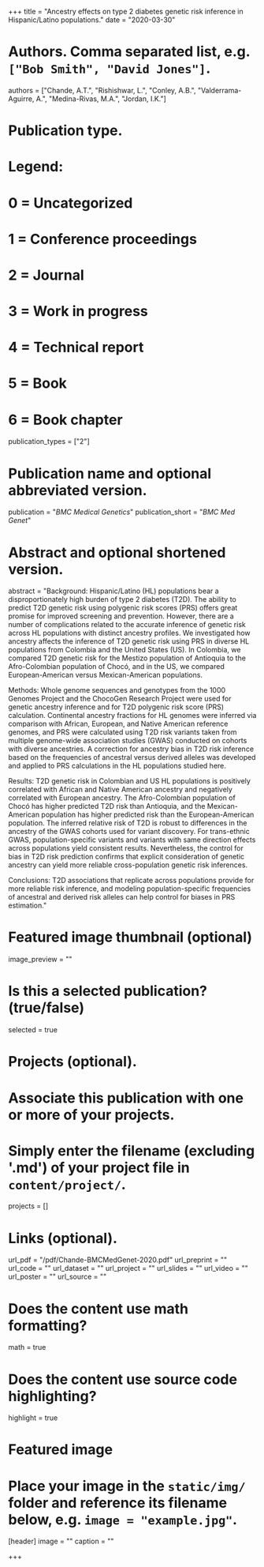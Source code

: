 +++
title = "Ancestry effects on type 2 diabetes genetic risk inference in Hispanic/Latino populations."
date = "2020-03-30"

# Authors. Comma separated list, e.g. `["Bob Smith", "David Jones"]`.
authors = ["Chande, A.T.", "Rishishwar, L.", "Conley, A.B.", "Valderrama-Aguirre, A.", "Medina-Rivas, M.A.", "Jordan, I.K."]

# Publication type.
# Legend:
# 0 = Uncategorized
# 1 = Conference proceedings
# 2 = Journal
# 3 = Work in progress
# 4 = Technical report
# 5 = Book
# 6 = Book chapter
publication_types = ["2"]

# Publication name and optional abbreviated version.
publication = "*BMC Medical Genetics*"
publication_short = "*BMC Med Genet*"

# Abstract and optional shortened version.
abstract = "Background: Hispanic/Latino (HL) populations bear a disproportionately high burden of type 2 diabetes (T2D). The ability to predict T2D genetic risk using polygenic risk scores (PRS) offers great promise for improved screening and prevention. However, there are a number of complications related to the accurate inference of genetic risk across HL populations with distinct ancestry profiles. We investigated how ancestry affects the inference of T2D genetic risk using PRS in diverse HL populations from Colombia and the United States (US). In Colombia, we compared T2D genetic risk for the Mestizo population of Antioquia to the Afro-Colombian population of Chocó, and in the US, we compared European-American versus Mexican-American populations.

Methods: Whole genome sequences and genotypes from the 1000 Genomes Project and the ChocoGen Research Project were used for genetic ancestry inference and for T2D polygenic risk score (PRS) calculation. Continental ancestry fractions for HL genomes were inferred via comparison with African, European, and Native American reference genomes, and PRS were calculated using T2D risk variants taken from multiple genome-wide association studies (GWAS) conducted on cohorts with diverse ancestries. A correction for ancestry bias in T2D risk inference based on the frequencies of ancestral versus derived alleles was developed and applied to PRS calculations in the HL populations studied here.

Results: T2D genetic risk in Colombian and US HL populations is positively correlated with African and Native American ancestry and negatively correlated with European ancestry. The Afro-Colombian population of Chocó has higher predicted T2D risk than Antioquia, and the Mexican-American population has higher predicted risk than the European-American population. The inferred relative risk of T2D is robust to differences in the ancestry of the GWAS cohorts used for variant discovery. For trans-ethnic GWAS, population-specific variants and variants with same direction effects across populations yield consistent results. Nevertheless, the control for bias in T2D risk prediction confirms that explicit consideration of genetic ancestry can yield more reliable cross-population genetic risk inferences.

Conclusions: T2D associations that replicate across populations provide for more reliable risk inference, and modeling population-specific frequencies of ancestral and derived risk alleles can help control for biases in PRS estimation."

# Featured image thumbnail (optional)
image_preview = ""

# Is this a selected publication? (true/false)
selected = true

# Projects (optional).
#   Associate this publication with one or more of your projects.
#   Simply enter the filename (excluding '.md') of your project file in `content/project/`.
projects = []

# Links (optional).
url_pdf = "/pdf/Chande-BMCMedGenet-2020.pdf"
url_preprint = ""
url_code = ""
url_dataset = ""
url_project = ""
url_slides = ""
url_video = ""
url_poster = ""
url_source = ""

# Does the content use math formatting?
math = true

# Does the content use source code highlighting?
highlight = true

# Featured image
# Place your image in the `static/img/` folder and reference its filename below, e.g. `image = "example.jpg"`.
[header]
image = ""
caption = ""

+++

